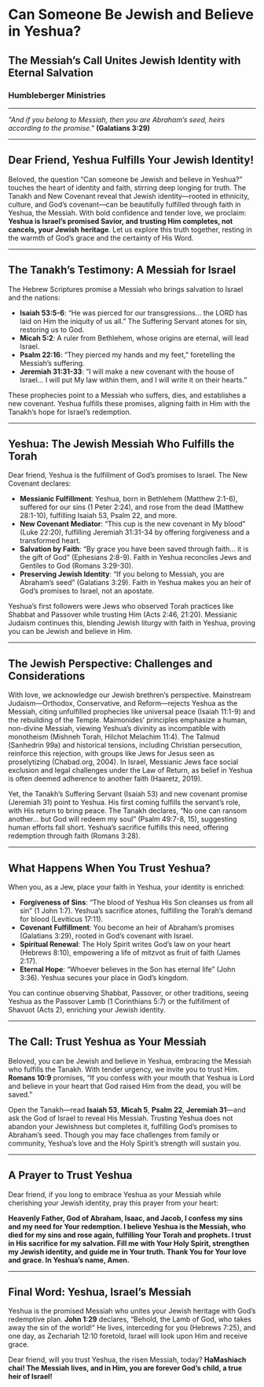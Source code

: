 # Can Someone Be Jewish and Believe in Yeshua?

## The Messiah’s Call Unites Jewish Identity with Eternal Salvation

### Humbleberger Ministries

---

_"And if you belong to Messiah, then you are Abraham’s seed, heirs according to the promise."_
**(Galatians 3:29)**

---

## Dear Friend, Yeshua Fulfills Your Jewish Identity!

Beloved, the question “Can someone be Jewish and believe in Yeshua?” touches the heart of identity and faith, stirring deep longing for truth. The Tanakh and New Covenant reveal that Jewish identity—rooted in ethnicity, culture, and God’s covenant—can be beautifully fulfilled through faith in Yeshua, the Messiah. With bold confidence and tender love, we proclaim: **Yeshua is Israel’s promised Savior, and trusting Him completes, not cancels, your Jewish heritage**. Let us explore this truth together, resting in the warmth of God’s grace and the certainty of His Word.

---

## The Tanakh’s Testimony: A Messiah for Israel

The Hebrew Scriptures promise a Messiah who brings salvation to Israel and the nations:

- **Isaiah 53:5-6**: “He was pierced for our transgressions… the LORD has laid on Him the iniquity of us all.” The Suffering Servant atones for sin, restoring us to God.
- **Micah 5:2**: A ruler from Bethlehem, whose origins are eternal, will lead Israel.
- **Psalm 22:16**: “They pierced my hands and my feet,” foretelling the Messiah’s suffering.
- **Jeremiah 31:31-33**: “I will make a new covenant with the house of Israel… I will put My law within them, and I will write it on their hearts.”

These prophecies point to a Messiah who suffers, dies, and establishes a new covenant. Yeshua fulfills these promises, aligning faith in Him with the Tanakh’s hope for Israel’s redemption.

---

## Yeshua: The Jewish Messiah Who Fulfills the Torah

Dear friend, Yeshua is the fulfillment of God’s promises to Israel. The New Covenant declares:

- **Messianic Fulfillment**: Yeshua, born in Bethlehem (Matthew 2:1-6), suffered for our sins (1 Peter 2:24), and rose from the dead (Matthew 28:1-10), fulfilling Isaiah 53, Psalm 22, and more.
- **New Covenant Mediator**: “This cup is the new covenant in My blood” (Luke 22:20), fulfilling Jeremiah 31:31-34 by offering forgiveness and a transformed heart.
- **Salvation by Faith**: “By grace you have been saved through faith… it is the gift of God” (Ephesians 2:8-9). Faith in Yeshua reconciles Jews and Gentiles to God (Romans 3:29-30).
- **Preserving Jewish Identity**: “If you belong to Messiah, you are Abraham’s seed” (Galatians 3:29). Faith in Yeshua makes you an heir of God’s promises to Israel, not an apostate.

Yeshua’s first followers were Jews who observed Torah practices like Shabbat and Passover while trusting Him (Acts 2:46, 21:20). Messianic Judaism continues this, blending Jewish liturgy with faith in Yeshua, proving you can be Jewish and believe in Him.

---

## The Jewish Perspective: Challenges and Considerations

With love, we acknowledge our Jewish brethren’s perspective. Mainstream Judaism—Orthodox, Conservative, and Reform—rejects Yeshua as the Messiah, citing unfulfilled prophecies like universal peace (Isaiah 11:1-9) and the rebuilding of the Temple. Maimonides’ principles emphasize a human, non-divine Messiah, viewing Yeshua’s divinity as incompatible with monotheism (Mishneh Torah, Hilchot Melachim 11:4). The Talmud (Sanhedrin 99a) and historical tensions, including Christian persecution, reinforce this rejection, with groups like Jews for Jesus seen as proselytizing (Chabad.org, 2004). In Israel, Messianic Jews face social exclusion and legal challenges under the Law of Return, as belief in Yeshua is often deemed adherence to another faith (Haaretz, 2019).

Yet, the Tanakh’s Suffering Servant (Isaiah 53) and new covenant promise (Jeremiah 31) point to Yeshua. His first coming fulfills the servant’s role, with His return to bring peace. The Tanakh declares, “No one can ransom another… but God will redeem my soul” (Psalm 49:7-8, 15), suggesting human efforts fall short. Yeshua’s sacrifice fulfills this need, offering redemption through faith (Romans 3:28).

---

## What Happens When You Trust Yeshua?

When you, as a Jew, place your faith in Yeshua, your identity is enriched:

- **Forgiveness of Sins**: “The blood of Yeshua His Son cleanses us from all sin” (1 John 1:7). Yeshua’s sacrifice atones, fulfilling the Torah’s demand for blood (Leviticus 17:11).
- **Covenant Fulfillment**: You become an heir of Abraham’s promises (Galatians 3:29), rooted in God’s covenant with Israel.
- **Spiritual Renewal**: The Holy Spirit writes God’s law on your heart (Hebrews 8:10), empowering a life of mitzvot as fruit of faith (James 2:17).
- **Eternal Hope**: “Whoever believes in the Son has eternal life” (John 3:36). Yeshua secures your place in God’s kingdom.

You can continue observing Shabbat, Passover, or other traditions, seeing Yeshua as the Passover Lamb (1 Corinthians 5:7) or the fulfillment of Shavuot (Acts 2), enriching your Jewish identity.

---

## The Call: Trust Yeshua as Your Messiah

Beloved, you can be Jewish and believe in Yeshua, embracing the Messiah who fulfills the Tanakh. With tender urgency, we invite you to trust Him. **Romans 10:9** promises, “If you confess with your mouth that Yeshua is Lord and believe in your heart that God raised Him from the dead, you will be saved.”

Open the Tanakh—read **Isaiah 53**, **Micah 5**, **Psalm 22**, **Jeremiah 31**—and ask the God of Israel to reveal His Messiah. Trusting Yeshua does not abandon your Jewishness but completes it, fulfilling God’s promises to Abraham’s seed. Though you may face challenges from family or community, Yeshua’s love and the Holy Spirit’s strength will sustain you.

---

## A Prayer to Trust Yeshua

Dear friend, if you long to embrace Yeshua as your Messiah while cherishing your Jewish identity, pray this prayer from your heart:

**Heavenly Father, God of Abraham, Isaac, and Jacob, I confess my sins and my need for Your redemption. I believe Yeshua is the Messiah, who died for my sins and rose again, fulfilling Your Torah and prophets. I trust in His sacrifice for my salvation. Fill me with Your Holy Spirit, strengthen my Jewish identity, and guide me in Your truth. Thank You for Your love and grace. In Yeshua’s name, Amen.**

---

## Final Word: Yeshua, Israel’s Messiah

Yeshua is the promised Messiah who unites your Jewish heritage with God’s redemptive plan. **John 1:29** declares, “Behold, the Lamb of God, who takes away the sin of the world!” He lives, interceding for you (Hebrews 7:25), and one day, as Zechariah 12:10 foretold, Israel will look upon Him and receive grace.

Dear friend, will you trust Yeshua, the risen Messiah, today? **HaMashiach chai! The Messiah lives, and in Him, you are forever God’s child, a true heir of Israel!**